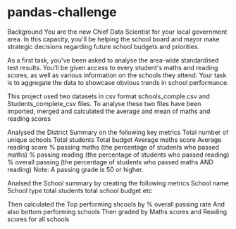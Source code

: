 # pandas-challenge

Background
You are the new Chief Data Scientist for your local government area. In this capacity, you'll be helping the school board and mayor make strategic decisions regarding future school budgets and priorities.

As a first task, you've been asked to analyse the area-wide standardised test results. You'll be given access to every student's maths and reading scores, as well as various information on the schools they attend. Your task is to aggregate the data to showcase obvious trends in school performance.

This project used two datasets in csv format  schools_comple.csv and Students_complete_csv files.
To analyse these two files have been imported, merged and calculated the average and mean of maths and reading scores

Analysed the District Summary on the following key metrics
  Total number of unique schools
  Total students
  Total budget
  Average maths score
  Average reading score
  % passing maths (the percentage of students who passed maths)
  % passing reading (the percentage of students who passed reading)
  % overall passing (the percentage of students who passed maths AND reading)
Note: A passing grade is 50 or higher.

Analsed the School summary by creating the following metrics
  School name
  School type
  total students
  total school budget etc

  Then calculated the Top performing shcools by % overall passing rate
  And also bottom performing schools
  Then graded by Maths scores and Reading scores for all schools
  
